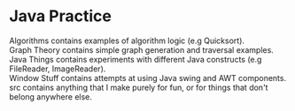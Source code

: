 # Java Practice

Algorithms contains examples of algorithm logic (e.g Quicksort).  
Graph Theory contains simple graph generation and traversal examples.  
Java Things contains experiments with different Java constructs (e.g FileReader, ImageReader).  
Window Stuff contains attempts at using Java swing and AWT components.  
src contains anything that I make purely for fun, or for things that don't belong anywhere else.
